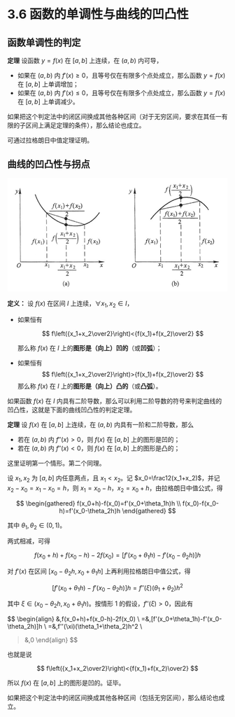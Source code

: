 # 3.6 函数的单调性与曲线的凹凸性

## 函数单调性的判定

**定理** 设函数 $y=f(x)$ 在 $[a,b]$ 上连续，在 $(a,b)$ 内可导，

- 如果在 $(a,b)$ 内 $f'(x)\ge0$，且等号仅在有限多个点处成立，那么函数 $y=f(x)$ 在 $[a,b]$ 上单调增加；
- 如果在 $(a,b)$ 内 $f'(x)\le0$，且等号仅在有限多个点处成立，那么函数 $y=f(x)$ 在 $[a,b]$ 上单调减少。

如果把这个判定法中的闭区间换成其他各种区间（对于无穷区间，要求在其任一有限的子区间上满足定理的条件），那么结论也成立。

可通过拉格朗日中值定理证明。

## 曲线的凹凸性与拐点

![&revert](./images/convexity.png)

**定义：** 设 $f(x)$ 在区间 $I$ 上连续，$\forall x_1,x_2\in I$，

- 如果恒有

  $$
  f\left({x_1+x_2\over2}\right)<{f(x_1)+f(x_2)\over2}
  $$

  那么称 $f(x)$ 在 $I$ 上的**图形是（向上）凹的**（或**凹弧**）；

- 如果恒有
  $$
  f\left({x_1+x_2\over2}\right)>{f(x_1)+f(x_2)\over2}
  $$
  那么称 $f(x)$ 在 $I$ 上的**图形是（向上）凸的**（或**凸弧**）。

如果函数 $f(x)$ 在 $I$ 内具有二阶导数，那么可以利用二阶导数的符号来判定曲线的凹凸性，这就是下面的曲线凹凸性的判定定理。

**定理** 设 $f(x)$ 在 $[a,b]$ 上连续，在 $(a,b)$ 内具有一阶和二阶导数，那么

- 若在 $(a,b)$ 内 $f''(x)>0$，则 $f(x)$ 在 $[a,b]$ 上的图形是凹的；
- 若在 $(a,b)$ 内 $f''(x)<0$，则 $f(x)$ 在 $[a,b]$ 上的图形是凸的；

这里证明第一个情形。第二个同理。

设 $x_1,x_2$ 为 $[a,b]$ 内任意两点，且 $x_1<x_2$。记 $x_0=\frac12(x_1+x_2)$，并记 $x_2-x_0=x_1-x_0=h$，则 $x_1=x_0-h$，$x_2=x_0+h$，由拉格朗日中值公式，得

$$
\begin{gathered}
f(x_0+h)-f(x_0)=f'(x_0+\theta_1h)h \\
f(x_0)-f(x_0-h)=f'(x_0-\theta_2h)h
\end{gathered}
$$

其中 $\theta_1,\theta_2\in(0,1)$。

两式相减，可得

$$
f(x_0+h)+f(x_0-h)-2f(x_0)=[f'(x_0+\theta_1h)-f'(x_0-\theta_2h)]h
$$

对 $f'(x)$ 在区间 $[x_0-\theta_2h,x_0+\theta_1h]$ 上再利用拉格朗日中值公式，得

$$
[f'(x_0+\theta_1h)-f'(x_0-\theta_2h)]h=f''(\xi)(\theta_1+\theta_2)h^2
$$

其中 $\xi\in(x_0-\theta_2h,x_0+\theta_1h)$。按情形 1 的假设，$f''(\xi)>0$，因此有

$$
\begin{align}
&\,f(x_0+h)+f(x_0-h)-2f(x_0) \\
=&\,[f'(x_0+\theta_1h)-f'(x_0-\theta_2h)]h \\
=&\,f''(\xi)(\theta_1+\theta_2)h^2 \\
>&\,0
\end{align}
$$

也就是说

$$
f\left({x_1+x_2\over2}\right)<{f(x_1)+f(x_2)\over2}
$$

所以 $f(x)$ 在 $[a,b]$ 上的图形是凹的。证毕。

如果把这个判定法中的闭区间换成其他各种区间（包括无穷区间），那么结论也成立。
